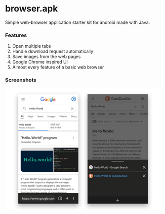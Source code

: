 # browser.apk
Simple web-browser application starter kit for android made with Java.

### Features
1. Open multiple tabs
2. Handle download request automatically
3. Save images from the web pages
4. Google Chrome inspired UI
5. Almost every feature of a basic web browser

### Screenshots
![Screenshot](screenshot.png)
